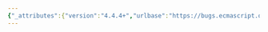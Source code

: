 ```yaml
---
{"_attributes":{"version":"4.4.4+","urlbase":"https://bugs.ecmascript.org/","maintainer":"dherman@mozilla.com"},"bug":{"bug_id":2811,"creation_ts":"2014-05-03 12:43:00 -0700","short_desc":"Grammar issues in Figure 2 of 25.2","delta_ts":"2014-07-18 14:25:05 -0700","product":"Draft for 6th Edition","component":"editorial issue","version":"Rev 24: April 27, 2014 Draft","rep_platform":"All","op_sys":"All","bug_status":"RESOLVED","resolution":"FIXED","priority":"Normal","bug_severity":"enhancement","everconfirmed":true,"reporter":{"uid":"oliver","name":"Oliver Hunt"},"assigned_to":{"uid":"allen","name":"Allen Wirfs-Brock"},"cc":"jmdyck","long_desc":[{"commentid":8111,"comment_count":0,"who":{"uid":"oliver","name":"Oliver Hunt"},"bug_when":"2014-05-03 12:43:43 -0700","thetext":"There are a few grammatical and spelling issues with Figure 2:\n\n* The bottom left note - 'The \"GeneratorFunction\" and \"Generator\" do not need global names...'\n  Typo: 'declaered' instead of 'declared'\n* Middle note - '(Generator) is neither callable or constructable...' \n  'or' should be 'nor'\n* Bottom right note: - 'Each Generator function...'\n  Second paragraph reads 'But the prototype be used to add additional behaviour...'\n  should have 'to' after 'prototype'"},{"commentid":8123,"comment_count":1,"who":{"uid":"jmdyck","name":"Michael Dyck"},"bug_when":"2014-05-04 11:18:43 -0700","thetext":"(Changing this bug's 'Product' from 'ECMA-262' to 'Draft for 6th Edition', since the Description refers to things that appear only in the 6th edition draft.)"},{"commentid":9260,"comment_count":2,"who":{"uid":"allen","name":"Allen Wirfs-Brock"},"bug_when":"2014-07-18 12:15:14 -0700","thetext":"fixed in rev26 editor's draft"},{"commentid":9271,"comment_count":3,"who":{"uid":"allen","name":"Allen Wirfs-Brock"},"bug_when":"2014-07-18 14:25:05 -0700","thetext":"in rev26"}]}}
---
```

